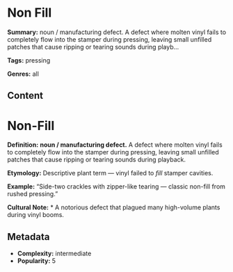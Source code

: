 # Non Fill

**Summary:** noun / manufacturing defect. A defect where molten vinyl fails to completely flow into the stamper during pressing, leaving small unfilled patches that cause ripping or tearing sounds during playb...

**Tags:** pressing

**Genres:** all

## Content

# Non-Fill

**Definition:** **noun / manufacturing defect.** A defect where molten vinyl fails to completely flow into the stamper during pressing, leaving small unfilled patches that cause ripping or tearing sounds during playback.

**Etymology:** Descriptive plant term — vinyl failed to *fill* stamper cavities.

**Example:** “Side-two crackles with zipper-like tearing — classic non-fill from rushed pressing.”

**Cultural Note:** * A notorious defect that plagued many high-volume plants during vinyl booms.

## Metadata

- **Complexity:** intermediate
- **Popularity:** 5
